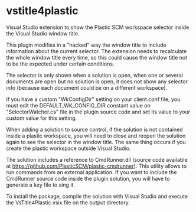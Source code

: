 # vstitle4plastic
Visual Studio extension to show the Plastic SCM workspace selector inside the Visual Studio window title.

This plugin modifies in a "hacked" way the window title to include information about the current selector. The extension needs to recalculate the whole window title every time, so this could cause the window title not to be the expected under certain conditions.

The selector is only shown when a solution is open, when one or several documents are open but no solution is open, it does not show any selector info (because each document could be on a different workspace).

If you have a custom "WkConfigDir" setting on your client.conf file, you must edit the DEFAULT_WK_CONFIG_DIR constant value on "SelectorWatcher.cs" file in the plugin source code and set its value to your custom value for this setting.

When adding a solution to source control, if the solution is not contained inside a plastic workspace, you will need to close and reopen the solution again to see the selector in the window title. The same thing occurs if you create the plastic workspace outside Visual Studio.

The solution includes a reference to CmdRunner.dll (source code available at https://github.com/PlasticSCM/plastic-cmdrunner). This utility allows to run commands from an external application. If you want to include the CmdRunner source code inside the plugin solution, you will have to generate a key file to sing it. 

To install the package, compile the solution with Visual Studio and execute the VsTitle4Plastic.vsix file on the output directory.
